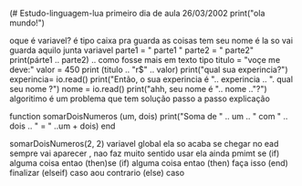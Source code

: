 (# Estudo-linguagem-lua
primeiro dia  de aula  26/03/2002 
print("ola mundo!")

oque é variavel? é tipo caixa pra guarda as coisas tem seu nome é la so vai guarda aquilo 
junta variavel  parte1 = " parte1 "
               parte2 =  " parte2"
print(párte1  .. parte2) .. como fosse mais em texto
tipo 
titulo = "voçe me deve:"
valor = 450
print (titulo .. "r$" .. valor)
print("qual sua experincia?")
 experincia= io.read()
print("Então, o sua experincia é ".. experincia .. ". qual seu nome ?")
nome = io.read()
print("ahh, seu nome é ".. nome .."?")
algoritimo  é  um problema  que tem solução  passo a passo explicação

function somarDoisNumeros (um, dois)
    print("Soma de " .. um .. " com " .. dois .. " = " ..um + dois)
end

somarDoisNumeros(2, 2)
variavel global  ela so acaba se  chegar no ead sempre vai aparecer , nao faz muito sentido usar ela ainda pmimt
se (if) alguma coisa entao (then)se (if) alguma coisa entao (then)  faça isso  (end) finalizar (elseif) caso aou contrario (else) caso 
